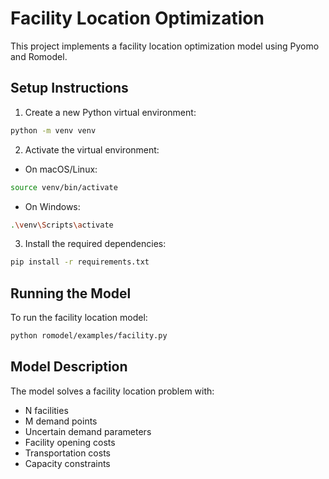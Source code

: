 # Facility Location Optimization

This project implements a facility location optimization model using Pyomo and Romodel.

## Setup Instructions

1. Create a new Python virtual environment:
```bash
python -m venv venv
```

2. Activate the virtual environment:
- On macOS/Linux:
```bash
source venv/bin/activate
```
- On Windows:
```bash
.\venv\Scripts\activate
```

3. Install the required dependencies:
```bash
pip install -r requirements.txt
```

## Running the Model

To run the facility location model:
```bash
python romodel/examples/facility.py
```

## Model Description

The model solves a facility location problem with:
- N facilities
- M demand points
- Uncertain demand parameters
- Facility opening costs
- Transportation costs
- Capacity constraints
